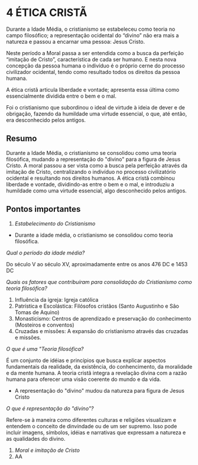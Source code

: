 # 4 ÉTICA CRISTÃ

Durante a Idade Média, o cristianismo se estabeleceu como teoria no campo filosófico; a representação ocidental do “divino” não era mais a natureza e passou a encarnar uma pessoa: Jesus Cristo.

Neste período a Moral passa a ser entendida como a busca da perfeição “imitação de Cristo”, característica de cada ser humano. E nesta nova concepção da pessoa humana o indivíduo é o próprio cerne do processo civilizador ocidental,
tendo como resultado todos os direitos da pessoa humana.

A ética cristã articula liberdade e vontade; apresenta essa última como essencialmente dividida entre o bem e o mal.

Foi o cristianismo que subordinou o ideal de virtude à ideia de dever e de obrigação, fazendo da humildade uma virtude essencial, o que, até então, era desconhecido pelos antigos.

## Resumo

Durante a Idade Média, o cristianismo se consolidou como uma teoria filosófica, mudando a representação do "divino" para a figura de Jesus Cristo. A moral passou a ser vista como a busca pela perfeição através da imitação de Cristo, centralizando o indivíduo no processo civilizatório ocidental e resultando nos direitos humanos. A ética cristã combinou liberdade e vontade, dividindo-as entre o bem e o mal, e introduziu a humildade como uma virtude essencial, algo desconhecido pelos antigos.

## Pontos importantes

1. *Estabelecimento do Cristianismo*

- Durante a idade média, o cristianismo se consolidou como teoria filosófica.

*Qual o período da idade média?*

Do século V ao século XV, aproximadamente entre os anos 476 DC e 1453 DC

*Quais os fatores que contribuíram para consolidação do Cristianismo como teoria filosófica?*

1. Influência da igreja: Igreja católica
2. Patrística e Escolástica: Filósofos cristãos (Santo Augustinho e São Tomas de Aquino)
3. Monasticismo: Centros de aprendizado e preservação do conhecimento (Mosteiros e conventos)
4. Cruzadas e missões: A expansão do cristianismo através das cruzadas e missões.

*O que é uma "Teoria filosófica?*

É um conjunto de idéias e princípios que busca explicar aspectos fundamentais da realidade, da existência, do conhencimento, da moralidade e da mente humana. A teoria cristã integra a revelação divina com a razão humana para oferecer uma visão coerente do mundo e da vida.

- A representação do "divino" mudou da natureza para figura de Jesus Cristo

*O que é representação do "divino"?*

Refere-se à maneira como diferentes culturas e religiões visualizam e entendem o conceito de dinvindade ou de um ser supremo. Isso pode incluir imagens, símbolos, idéias e narrativas que expressam a natureza e as qualidades do divino.

1. *Moral e imitação de Cristo*
2. AA